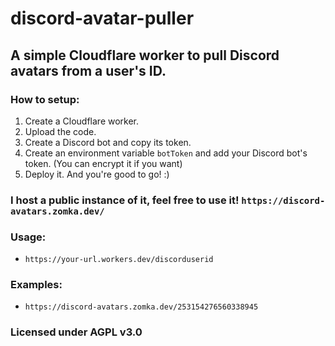 # discord-avatar-puller
## A simple Cloudflare worker to pull Discord avatars from a user's ID.

### How to setup:
1. Create a Cloudflare worker.
2. Upload the code.
3. Create a Discord bot and copy its token.
4. Create an environment variable `botToken` and add your Discord bot's token. (You can encrypt it if you want)
5. Deploy it.
And you're good to go! :)

### I host a public instance of it, feel free to use it! `https://discord-avatars.zomka.dev/`

### Usage:
* `https://your-url.workers.dev/discorduserid`
### Examples:
* `https://discord-avatars.zomka.dev/253154276560338945`

### Licensed under AGPL v3.0